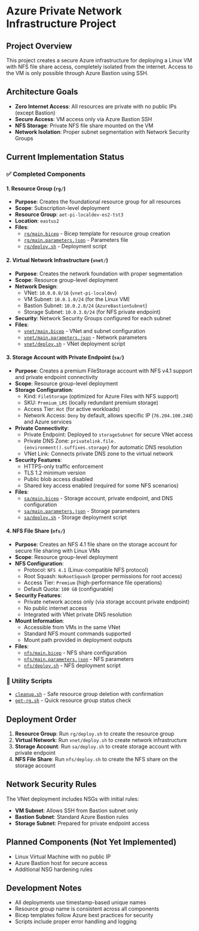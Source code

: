 # Azure Private Network Infrastructure Project

## Project Overview
This project creates a secure Azure infrastructure for deploying a Linux VM with NFS file share access, completely isolated from the internet. Access to the VM is only possible through Azure Bastion using SSH.

## Architecture Goals
- **Zero Internet Access**: All resources are private with no public IPs (except Bastion)
- **Secure Access**: VM access only via Azure Bastion SSH
- **NFS Storage**: Private NFS file share mounted on the VM
- **Network Isolation**: Proper subnet segmentation with Network Security Groups

## Current Implementation Status

### ✅ Completed Components

#### 1. Resource Group (`rg/`)
- **Purpose**: Creates the foundational resource group for all resources
- **Scope**: Subscription-level deployment
- **Resource Group**: `aet-pi-localdev-es2-tst3`
- **Location**: `eastus2`
- **Files**:
  - [`rg/main.bicep`](rg/main.bicep) - Bicep template for resource group creation
  - [`rg/main.parameters.json`](rg/main.parameters.json) - Parameters file
  - [`rg/deploy.sh`](rg/deploy.sh) - Deployment script

#### 2. Virtual Network Infrastructure (`vnet/`)
- **Purpose**: Creates the network foundation with proper segmentation
- **Scope**: Resource group-level deployment
- **Network Design**:
  - VNet: `10.0.0.0/16` (`vnet-pi-localdev`)
  - VM Subnet: `10.0.1.0/24` (for the Linux VM)
  - Bastion Subnet: `10.0.2.0/24` (`AzureBastionSubnet`)
  - Storage Subnet: `10.0.3.0/24` (for NFS private endpoint)
- **Security**: Network Security Groups configured for each subnet
- **Files**:
  - [`vnet/main.bicep`](vnet/main.bicep) - VNet and subnet configuration
  - [`vnet/main.parameters.json`](vnet/main.parameters.json) - Network parameters
  - [`vnet/deploy.sh`](vnet/deploy.sh) - VNet deployment script

#### 3. Storage Account with Private Endpoint (`sa/`)
- **Purpose**: Creates a premium FileStorage account with NFS v4.1 support and private endpoint connectivity
- **Scope**: Resource group-level deployment
- **Storage Configuration**:
  - Kind: `FileStorage` (optimized for Azure Files with NFS support)
  - SKU: `Premium_LRS` (locally redundant premium storage)
  - Access Tier: `Hot` (for active workloads)
  - Network Access: `Deny` by default, allows specific IP (`76.204.100.248`) and Azure services
- **Private Connectivity**:
  - Private Endpoint: Deployed to `storageSubnet` for secure VNet access
  - Private DNS Zone: `privatelink.file.{environment().suffixes.storage}` for automatic DNS resolution
  - VNet Link: Connects private DNS zone to the virtual network
- **Security Features**:
  - HTTPS-only traffic enforcement
  - TLS 1.2 minimum version
  - Public blob access disabled
  - Shared key access enabled (required for some NFS scenarios)
- **Files**:
  - [`sa/main.bicep`](sa/main.bicep) - Storage account, private endpoint, and DNS configuration
  - [`sa/main.parameters.json`](sa/main.parameters.json) - Storage parameters
  - [`sa/deploy.sh`](sa/deploy.sh) - Storage deployment script

#### 4. NFS File Share (`nfs/`)
- **Purpose**: Creates an NFS 4.1 file share on the storage account for secure file sharing with Linux VMs
- **Scope**: Resource group-level deployment
- **NFS Configuration**:
  - Protocol: `NFS 4.1` (Linux-compatible NFS protocol)
  - Root Squash: `NoRootSquash` (proper permissions for root access)
  - Access Tier: `Premium` (high-performance file operations)
  - Default Quota: `100 GB` (configurable)
- **Security Features**:
  - Private network access only (via storage account private endpoint)
  - No public internet access
  - Integrated with VNet private DNS resolution
- **Mount Information**:
  - Accessible from VMs in the same VNet
  - Standard NFS mount commands supported
  - Mount path provided in deployment outputs
- **Files**:
  - [`nfs/main.bicep`](nfs/main.bicep) - NFS share configuration
  - [`nfs/main.parameters.json`](nfs/main.parameters.json) - NFS parameters
  - [`nfs/deploy.sh`](nfs/deploy.sh) - NFS deployment script

### 🔧 Utility Scripts
- [`cleanup.sh`](cleanup.sh) - Safe resource group deletion with confirmation
- [`get-rg.sh`](get-rg.sh) - Quick resource group status check

## Deployment Order
1. **Resource Group**: Run `rg/deploy.sh` to create the resource group
2. **Virtual Network**: Run `vnet/deploy.sh` to create network infrastructure
3. **Storage Account**: Run `sa/deploy.sh` to create storage account with private endpoint
4. **NFS File Share**: Run `nfs/deploy.sh` to create the NFS share on the storage account

## Network Security Rules
The VNet deployment includes NSGs with initial rules:
- **VM Subnet**: Allows SSH from Bastion subnet only
- **Bastion Subnet**: Standard Azure Bastion rules
- **Storage Subnet**: Prepared for private endpoint access

## Planned Components (Not Yet Implemented)
- Linux Virtual Machine with no public IP
- Azure Bastion host for secure access
- Additional NSG hardening rules

## Development Notes
- All deployments use timestamp-based unique names
- Resource group name is consistent across all components
- Bicep templates follow Azure best practices for security
- Scripts include proper error handling and logging